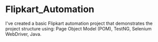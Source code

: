 # Flipkart_Automation
I've created a basic Flipkart automation project that demonstrates the project structure using:  Page Object Model (POM),  TestNG,  Selenium WebDriver,  Java.
